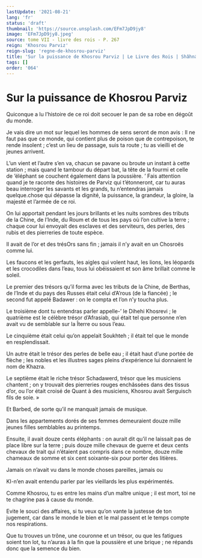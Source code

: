 ```yaml
---
lastUpdate: '2021-08-21'
lang: 'fr'
status: 'draft'
thumbnail: 'https://source.unsplash.com/EFm7JpD9jy8'
image: 'EFm7JpD9jy8.jpeg'
source: tome VII - livre des rois - P. 267
reign: 'Khosrou Parviz'
reign-slug: 'regne-de-khosrou-parviz'
title: 'Sur la puissance de Khosrou Parviz | Le Livre des Rois | Shâhnâmeh'
tags: []
order: '064'
---
```


<!-- LTeX: language=fr -->

# Sur la puissance de Khosrou Parviz

Quiconque a lu l’histoire de ce roi doit secouer le pan de sa robe en dégoût du monde.

Je vais dire un mot sur lequel les hommes de sens seront de mon avis : Il ne faut pas que ce monde, qui contient plus de poison que de contrepoison, te rende insolent ; c’est un lieu de passage, suis ta route ; tu as vieilli et de jeunes arrivent.

L’un vient et l’autre s’en va, chacun se pavane ou broute un instant à cette station ; mais quand le tambour du départ bat, la tête de la fourmi et celle de ’éléphant se couchent également dans la poussière. ’
Fais attention quand je te raconte des histoires de Parviz qui t’étonneront, car tu auras beau interroger les savants et les grands, tu n’entendras jamais quelque.chose qui dépasse la dignité, la puissance, la grandeur, la gloire, la majesté et l’armée de ce roi.

On lui apportait pendant les jours brillants et les nuits sombres des tributs de la Chine, de l’Inde, du Roum et de tous les pays où l’on cultive la terre ; chaque cour lui envoyait des esclaves et des serviteurs, des perles, des rubis et des pierreries de toute espèce.

Il avait de l’or et des trésOrs sans fin ; jamais il n’y avait en un Chosroës comme lui.

Les faucons et les gerfauts, les aigles qui volent haut, les lions, les léopards et les crocodiles dans l’eau, tous lui obéissaient et son âme brillait comme le soleil.

Le premier des trésors qu’il forma avec les tributs de la Chine, de Berthas, de l’Inde et du pays des Russes était celui d’A’rous (de la fiancée) ; le second fut appelé Badawer : on le compta et l’on n’y toucha plus.

Le troisième dont tu entendras parler appelle-’ le Dihehi Khosrevi ; le quatrième est le célèbre trésor d’Afrasiab, qui était tel que personne n’en avait vu de semblable sur la Îterre ou sous l’eau.

Le cinquième était celui qu’on appelait Soukhteh ; il était tel que le monde en resplendissait.

Un autre était le trésor des perles de belle eau ; il était haut d’une portée de flèche ; les nobles et les illustres sages pleins d’expérience lui donnaient le nom de Khazra.

Le septième était le riche trésor Schadawerd, trésor que les musiciens chantent ; on y trouvait des pierreries rouges enchâssées dans des tissus d’or, ou l’or était croisé de Quant à des musiciens, Khosrou avait Serguisch fils de soie. »

Et Barbed, de sorte qu’il ne manquait jamais de musique.

Dans les appartements dorés de ses femmes demeuraient douze mille jeunes filles semblables au printemps.

Ensuite, il avait douze cents éléphants : on aurait dit qu’il ne laissait pas de place libre sur la terre ; puis douze mille chevaux de guerre et deux cents chevaux de trait qui n’étaient pas compris dans ce nombre, douze mille chameaux de somme et six cent soixante-six pour porter des litières.

Jamais on n’avait vu dans le monde choses pareilles, jamais ou

KI-n’en avait entendu parler par les vieillards les plus expérimentés.

Comme Khosrou, tu es entre les mains d’un maître unique ; il est mort, toi ne te chagrine pas à cause du monde.

Evite le souci des affaires, si tu veux qu’on vante la justesse de ton jugement, car dans le monde le bien et le mal passent et le temps compte nos respirations.

Que tu trouves un trône, une couronne et un trésor, ou que les fatigues soient ton lot, tu n’auras à la fin que la poussière et une brique ; ne répands donc que la semence du bien.

